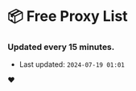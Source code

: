 # :package: Free Proxy List
### Updated every 15 minutes.

- Last updated: `2024-07-19 01:01`

:heart:
